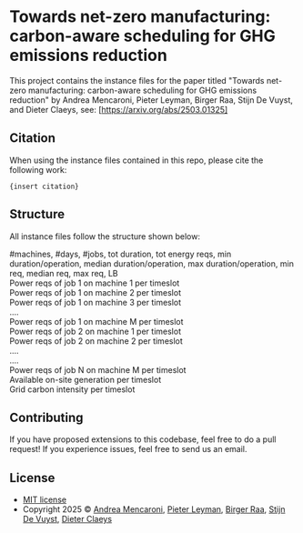 # Towards net-zero manufacturing: carbon-aware scheduling for GHG emissions reduction

This project contains the instance files for the paper titled "Towards net-zero manufacturing: carbon-aware scheduling for GHG emissions reduction" by Andrea Mencaroni, Pieter Leyman, Birger Raa, Stijn De Vuyst, and Dieter Claeys, see: [https://arxiv.org/abs/2503.01325]

## Citation

When using the instance files contained in this repo, please cite the following work:

```
{insert citation}
```

## Structure

All instance files follow the structure shown below:  

#machines, #days, #jobs, tot duration, tot energy reqs, min duration/operation, median duration/operation, max duration/operation, min req, median req, max req, LB  
Power reqs of job 1 on machine 1 per timeslot  
Power reqs of job 1 on machine 2 per timeslot  
Power reqs of job 1 on machine 3 per timeslot  
....   
Power reqs of job 1 on machine M per timeslot  
Power reqs of job 2 on machine 1 per timeslot  
Power reqs of job 2 on machine 2 per timeslot  
....  
....  
Power reqs of job N on machine M per timeslot  
Available on-site generation per timeslot  
Grid carbon intensity per timeslot  

## Contributing

If you have proposed extensions to this codebase, feel free to do a pull request! If you experience issues, feel free to send us an email.

## License
* [MIT license](https://opensource.org/license/mit/)
* Copyright 2025 © [Andrea Mencaroni](https://ea18.ugent.be/people/24/andrea-mencaroni/), [Pieter Leyman](https://ea18.ugent.be/people/63/pieter-leyman/), [Birger Raa](https://ea18.ugent.be/people/61/birger-raa/), [Stijn De Vuyst](https://ea18.ugent.be/people/57/stijn-de-vuyst/), [Dieter Claeys](https://ea18.ugent.be/people/54/dieter-claeys/)

